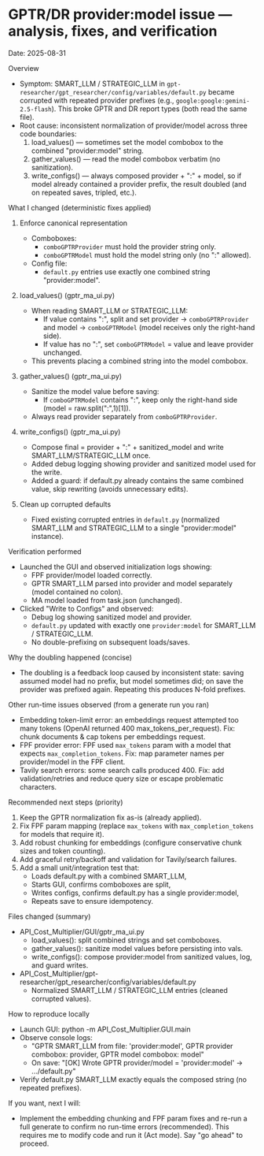 # GPTR/DR provider:model issue — analysis, fixes, and verification

Date: 2025-08-31

Overview
- Symptom: SMART_LLM / STRATEGIC_LLM in `gpt-researcher/gpt_researcher/config/variables/default.py` became corrupted with repeated provider prefixes (e.g., `google:google:gemini-2.5-flash`). This broke GPTR and DR report types (both read the same file).
- Root cause: inconsistent normalization of provider/model across three code boundaries:
  1. load_values() — sometimes set the model combobox to the combined "provider:model" string.
  2. gather_values() — read the model combobox verbatim (no sanitization).
  3. write_configs() — always composed provider + ":" + model, so if model already contained a provider prefix, the result doubled (and on repeated saves, tripled, etc.).

What I changed (deterministic fixes applied)
1. Enforce canonical representation
   - Comboboxes:
     - `comboGPTRProvider` must hold the provider string only.
     - `comboGPTRModel` must hold the model string only (no ":" allowed).
   - Config file:
     - `default.py` entries use exactly one combined string "provider:model".

2. load_values() (gptr_ma_ui.py)
   - When reading SMART_LLM or STRATEGIC_LLM:
     - If value contains ":", split and set provider → `comboGPTRProvider` and model → `comboGPTRModel` (model receives only the right-hand side).
     - If value has no ":", set `comboGPTRModel` = value and leave provider unchanged.
   - This prevents placing a combined string into the model combobox.

3. gather_values() (gptr_ma_ui.py)
   - Sanitize the model value before saving:
     - If `comboGPTRModel` contains ":", keep only the right-hand side (model = raw.split(":",1)[1]).
   - Always read provider separately from `comboGPTRProvider`.

4. write_configs() (gptr_ma_ui.py)
   - Compose final = provider + ":" + sanitized_model and write SMART_LLM/STRATEGIC_LLM once.
   - Added debug logging showing provider and sanitized model used for the write.
   - Added a guard: if default.py already contains the same combined value, skip rewriting (avoids unnecessary edits).

5. Clean up corrupted defaults
   - Fixed existing corrupted entries in `default.py` (normalized SMART_LLM and STRATEGIC_LLM to a single "provider:model" instance).

Verification performed
- Launched the GUI and observed initialization logs showing:
  - FPF provider/model loaded correctly.
  - GPTR SMART_LLM parsed into provider and model separately (model contained no colon).
  - MA model loaded from task.json (unchanged).
- Clicked "Write to Configs" and observed:
  - Debug log showing sanitized model and provider.
  - `default.py` updated with exactly one `provider:model` for SMART_LLM / STRATEGIC_LLM.
  - No double-prefixing on subsequent loads/saves.

Why the doubling happened (concise)
- The doubling is a feedback loop caused by inconsistent state: saving assumed model had no prefix, but model sometimes did; on save the provider was prefixed again. Repeating this produces N-fold prefixes.

Other run-time issues observed (from a generate run you ran)
- Embedding token-limit error: an embeddings request attempted too many tokens (OpenAI returned 400 max_tokens_per_request). Fix: chunk documents & cap tokens per embeddings request.
- FPF provider error: FPF used `max_tokens` param with a model that expects `max_completion_tokens`. Fix: map parameter names per provider/model in the FPF client.
- Tavily search errors: some search calls produced 400. Fix: add validation/retries and reduce query size or escape problematic characters.

Recommended next steps (priority)
1. Keep the GPTR normalization fix as-is (already applied).
2. Fix FPF param mapping (replace `max_tokens` with `max_completion_tokens` for models that require it).
3. Add robust chunking for embeddings (configure conservative chunk sizes and token counting).
4. Add graceful retry/backoff and validation for Tavily/search failures.
5. Add a small unit/integration test that:
   - Loads default.py with a combined SMART_LLM,
   - Starts GUI, confirms comboboxes are split,
   - Writes configs, confirms default.py has a single provider:model,
   - Repeats save to ensure idempotency.

Files changed (summary)
- API_Cost_Multiplier/GUI/gptr_ma_ui.py
  - load_values(): split combined strings and set comboboxes.
  - gather_values(): sanitize model values before persisting into vals.
  - write_configs(): compose provider:model from sanitized values, log, and guard writes.
- API_Cost_Multiplier/gpt-researcher/gpt_researcher/config/variables/default.py
  - Normalized SMART_LLM / STRATEGIC_LLM entries (cleaned corrupted values).

How to reproduce locally
- Launch GUI:
  python -m API_Cost_Multiplier.GUI.main
- Observe console logs:
  - "GPTR SMART_LLM from file: 'provider:model', GPTR provider combobox: provider, GPTR model combobox: model"
  - On save: "[OK] Wrote GPTR provider/model = 'provider:model' -> .../default.py"
- Verify default.py SMART_LLM exactly equals the composed string (no repeated prefixes).

If you want, next I will:
- Implement the embedding chunking and FPF param fixes and re-run a full generate to confirm no run-time errors (recommended). This requires me to modify code and run it (Act mode). Say "go ahead" to proceed.
